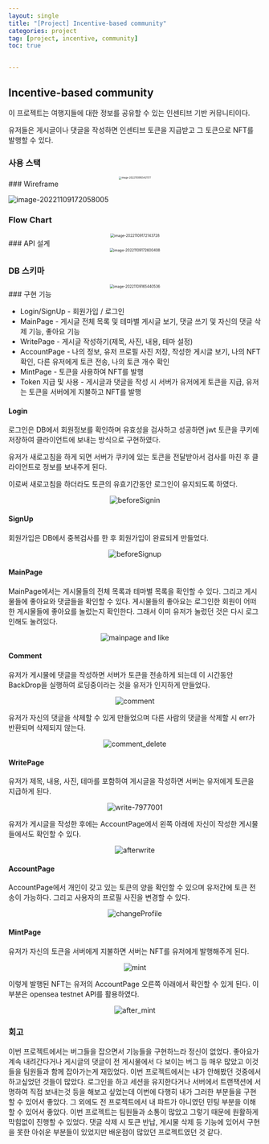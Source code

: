 ```yaml
---
layout: single
title: "[Project] Incentive-based community"
categories: project
tag: [project, incentive, community]
toc: true


---
```


## Incentive-based community

이 프로젝트는 여행지들에 대한 정보를 공유할 수 있는 인센티브 기반 커뮤니티이다.

유저들은 게시글이나 댓글을 작성하면 인센티브 토큰을 지급받고 그 토큰으로 NFT를 발행할 수 있다.

### 사용 스택
<center>
<img src="../../images/2022-11-09-project_2nd/image-20221109165421177.png" alt="image-20221109165421177" style="zoom:33%;" />
</center>
### Wireframe

![image-20221109172058005](../../images/2022-11-09-project_2nd/image-20221109172058005.png)

### Flow Chart
<center>
<img src="../../images/2022-11-09-project_2nd/image-20221109172143728.png" alt="image-20221109172143728" style="zoom:50%;" />
</center>
### API 설계

<center>
<img src="../../images/2022-11-09-project_2nd/image-20221109172600408.png" alt="image-20221109172600408" style="zoom:50%;" />
</center>

### DB 스키마

<center>
<img src="../../images/2022-11-09-project_2nd/image-20221109165440536.png" alt="image-20221109165440536" style="zoom: 50%;" />
</center>
### 구현 기능

- Login/SignUp - 회원가입 / 로그인
- MainPage - 게시글 전체 목록 및 테마별 게시글 보기, 댓글 쓰기 및 자신의 댓글 삭제 기능, 좋아요 기능
- WritePage - 게시글 작성하기(제목, 사진, 내용, 테마 설정)
- AccountPage - 나의 정보, 유저 프로필 사진 저장, 작성한 게시글 보기, 나의 NFT 확인, 다른 유저에게 토큰 전송, 나의 토큰 개수 확인
- MintPage - 토큰을 사용하여 NFT를 발행
- Token 지급 및 사용 - 게시글과 댓글을 작성 시 서버가 유저에게 토큰을 지급, 유저는 토큰을 서버에게 지불하고 NFT를 발행

#### Login

로그인은 DB에서 회원정보를 확인하며 유효성을 검사하고 성공하면 jwt 토큰을 쿠키에 저장하여 클라이언트에 보내는 방식으로 구현하였다.  

유저가 새로고침을 하게 되면 서버가 쿠키에 있는 토큰을 전달받아서 검사를 마친 후 클라이언트로 정보를 보내주게 된다.

이로써 새로고침을 하더라도 토큰의 유효기간동안 로그인이 유지되도록 하였다.

<center>
<img src="../../images/2022-11-09-project_2nd/beforeSignin.gif" alt="beforeSignin" style="zoom: 100%;" />
</center>

#### SignUp

회원가입은 DB에서 중복검사를 한 후 회원가입이 완료되게 만들었다.

<center>
<img src="../../images/2022-11-09-project_2nd/beforeSignup.gif" alt="beforeSignup" style="zoom: 100%;" />
</center>

#### MainPage

MainPage에서는 게시물들의 전체 목록과 테마별 목록을 확인할 수 있다. 그리고 게시물들에 좋아요와 댓글들을 확인할 수 있다. 게시물들의 좋아요는 로그인한 회원이 어떠한 게시물들에 좋아요를 눌렀는지 확인한다. 그래서 이미 유저가 눌렀던 것은 다시 로그인해도 눌려있다.

<center>
<img src="../../images/2022-11-09-project_2nd/mainpage and like.gif" alt="mainpage and like" style="zoom: 100%;" />
</center>

#### Comment

유저가 게시물에 댓글을 작성하면 서버가 토큰을 전송하게 되는데 이 시간동안 BackDrop을 실행하여 로딩중이라는 것을 유저가 인지하게 만들었다.

<center>
<img src="../../images/2022-11-09-project_2nd/comment.gif" alt="comment" style="zoom: 100%;" />
</center>

유저가 자신의 댓글을 삭제할 수 있게 만들었으며 다른 사람의 댓글을 삭제할 시 err가 반환되며 삭제되지 않는다.

<center>
<img src="../../images/2022-11-09-project_2nd/comment_delete.gif" alt="comment_delete" style="zoom: 100%;" />
</center>

#### WritePage

유저가 제목, 내용, 사진, 테마를 포함하여 게시글을 작성하면 서버는 유저에게 토큰을 지급하게 된다.

<center>
<img src="../../images/2022-11-09-project_2nd/write-7977001.gif" alt="write-7977001" style="zoom: 100%;" />
</center>

유저가 게시글을 작성한 후에는 AccountPage에서 왼쪽 아래에 자신이 작성한 게시물들에서도 확인할 수 있다.

<center>
<img src="../../images/2022-11-09-project_2nd/afterwrite.gif" alt="afterwrite" style="zoom: 100%;" />
</center>

#### AccountPage

AccountPage에서 개인이 갖고 있는 토큰의 양을 확인할 수 있으며 유저간에 토큰 전송이 가능하다. 그리고 사용자의 프로필 사진을 변경할 수 있다.

<center>
<img src="../../images/2022-11-09-project_2nd/changeProfile.gif" alt="changeProfile" style="zoom: 100%;" />
</center>

#### MintPage

유저가 자신의 토큰을 서버에게 지불하면 서버는 NFT를 유저에게 발행해주게 된다.

<center>
<img src="../../images/2022-11-09-project_2nd/mint.gif" alt="mint" style="zoom: 100%;" />
</center>

이렇게 발행된 NFT는 유저의 AccountPage 오른쪽 아래에서 확인할 수 있게 된다. 이 부분은 opensea testnet API를 활용하였다.

<center>
<img src="../../images/2022-11-09-project_2nd/after mint.gif" alt="after_mint" style="zoom: 100%;" />
</center>

### 회고

이번 프로젝트에서는 버그들을 잡으면서 기능들을 구현하느라 정신이 없었다. 좋아요가 계속 내려간다거나 게시글의 댓글이 전 게시물에서 다 보이는 버그 등 매우 많았고 이것들을 팀원들과 함께 잡아가는게 재밌었다. 이번 프로젝트에서는 내가 안해봤던 것중에서 하고싶었던 것들이 많았다. 로그인을 하고 세션을 유지한다거나 서버에서 트랜잭션에 서명하여 직접 보내는것 등을 해보고 싶었는데 이번에 다행히 내가 그러한 부분들을 구현할 수 있어서 좋았다. 그 외에도 전 프로젝트에서 내 파트가 아니였던 민팅 부분을 이해할 수 있어서 좋았다. 이번 프로젝트는 팀원들과 소통이 많았고 그렇기 때문에 원활하게 막힘없이 진행할 수 있었다. 댓글 삭제 시 토큰 반납, 게시물 삭제 등 기능에 있어서 구현을 못한 아쉬운 부분들이 있었지만 배운점이 많았던 프로젝트였던 것 같다.
